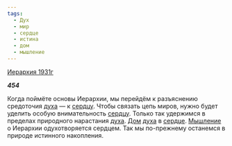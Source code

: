```yaml
---
tags:
  - Дух
  - мир
  - сердце
  - истина
  - дом
  - мышление
---
```

[Иерархия 1931г](https://127.0.0.1:4002/agni/1931)

___454___

Когда поймёте основы Иерархии, мы перейдём к разъяснению средоточия [духа](../../../tags/#Дух) — к [сердцу](../../../tags/#[сердце](../../../tags/#сердце)). Чтобы связать цепь миров, нужно будет уделить особую внимательность [сердцу](../../../tags/#[сердце](../../../tags/#сердце)). Только так удержимся в пределах природного нарастания [духа](../../../tags/#Дух). [Дом](../../../tags/#дом) [духа](../../../tags/#Дух) в [сердце](../../../tags/#сердце). [Мышление](../../../tags/#мышление) о Иерархии одухотворяется сердцем. Так мы по-прежнему останемся в природе истинного накопления.   

